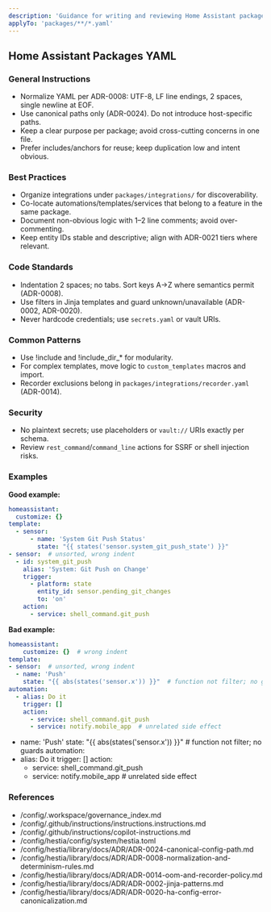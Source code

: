 ```yaml
---
description: 'Guidance for writing and reviewing Home Assistant packages YAML under packages/**'
applyTo: 'packages/**/*.yaml'
---
```


## Home Assistant Packages YAML

### General Instructions
- Normalize YAML per ADR-0008: UTF-8, LF line endings, 2 spaces, single newline at EOF.
- Use canonical paths only (ADR-0024). Do not introduce host-specific paths.
- Keep a clear purpose per package; avoid cross-cutting concerns in one file.
- Prefer includes/anchors for reuse; keep duplication low and intent obvious.

### Best Practices
- Organize integrations under `packages/integrations/` for discoverability.
- Co-locate automations/templates/services that belong to a feature in the same package.
- Document non-obvious logic with 1–2 line comments; avoid over-commenting.
- Keep entity IDs stable and descriptive; align with ADR-0021 tiers where relevant.

### Code Standards
- Indentation 2 spaces; no tabs. Sort keys A→Z where semantics permit (ADR-0008).
- Use filters in Jinja templates and guard unknown/unavailable (ADR-0002, ADR-0020).
- Never hardcode credentials; use `secrets.yaml` or vault URIs.

### Common Patterns
- Use !include and !include_dir_* for modularity.
- For complex templates, move logic to `custom_templates` macros and import.
- Recorder exclusions belong in `packages/integrations/recorder.yaml` (ADR-0014).

### Security
- No plaintext secrets; use placeholders or `vault://` URIs exactly per schema.
- Review `rest_command`/`command_line` actions for SSRF or shell injection risks.

### Examples

**Good example:**

```yaml
homeassistant:
  customize: {}
template:
  - sensor:
      - name: 'System Git Push Status'
        state: "{{ states('sensor.system_git_push_state') }}"
- sensor:  # unsorted, wrong indent
  - id: system_git_push
    alias: 'System: Git Push on Change'
    trigger:
      - platform: state
        entity_id: sensor.pending_git_changes
        to: 'on'
    action:
      - service: shell_command.git_push
```

**Bad example:**

```yaml
homeassistant:
    customize: {}  # wrong indent
template:
- sensor:  # unsorted, wrong indent
  - name: 'Push'
    state: "{{ abs(states('sensor.x')) }}"  # function not filter; no guards
automation:
  - alias: Do it
    trigger: []
    action:
      - service: shell_command.git_push
      - service: notify.mobile_app  # unrelated side effect
```
  - name: 'Push'
    state: "{{ abs(states('sensor.x')) }}"  # function not filter; no guards
automation:
  - alias: Do it
    trigger: []
    action:
      - service: shell_command.git_push
      - service: notify.mobile_app  # unrelated side effect

### References
- /config/.workspace/governance_index.md
- /config/.github/instructions/instructions.instructions.md
- /config/.github/instructions/copilot-instructions.md
- /config/hestia/config/system/hestia.toml
- /config/hestia/library/docs/ADR/ADR-0024-canonical-config-path.md
- /config/hestia/library/docs/ADR/ADR-0008-normalization-and-determinism-rules.md
- /config/hestia/library/docs/ADR/ADR-0014-oom-and-recorder-policy.md
- /config/hestia/library/docs/ADR/ADR-0002-jinja-patterns.md
- /config/hestia/library/docs/ADR/ADR-0020-ha-config-error-canonicalization.md
